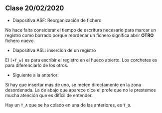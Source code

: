 ## Clase 20/02/2020

- Diapositiva ASF: Reorganización de fichero

No hace falta considerar el tiempo de escritura necesario para marcar un registro como borrado porque reordenar un fichero significa abrir **OTRO** fichero nuevo.

- Diapositiva ASL: insercion de un registro

El `[+T_w]` es para escribir el registro en el hueco abierto. Los corchetes es para diferenciarlo de los otros.

- Siguiente a la anterior:

Si hay que insertar más de uno, se meten directamente en la zona desordenada. La de abajo que aparece dice el profe que no le prestemos mucha atención que es difícil de entender.

Hay un `T_A` que se ha colado en una de las anteriores, es `T_U`.
